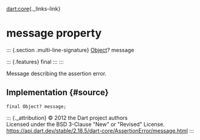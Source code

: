 [dart:core](../../dart-core/dart-core-library){._links-link}

message property
================

::: {.section .multi-line-signature}
[Object](../object-class)? message

::: {.features}
final
:::
:::

Message describing the assertion error.

Implementation {#source}
--------------

``` {.language-dart data-language="dart"}
final Object? message;
```

::: {._attribution}
© 2012 the Dart project authors\
Licensed under the BSD 3-Clause \"New\" or \"Revised\" License.\
<https://api.dart.dev/stable/2.18.5/dart-core/AssertionError/message.html>
:::
